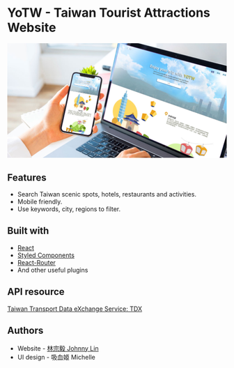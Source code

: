 # YoTW - Taiwan Tourist Attractions Website

![screenshot](https://github.com/johnny178/YoTW/blob/master/screenshot.jpg)
## Features
- Search Taiwan scenic spots, hotels, restaurants and activities.
- Mobile friendly.
- Use keywords, city, regions to filter.

## Built with

- [React](https://reactjs.org/)
- [Styled Components](https://styled-components.com/)
- [React-Router](https://reactrouter.com/)
- And other useful plugins

## API resource
[Taiwan Transport Data eXchange Service: TDX](https://tdx.transportdata.tw/api-service/swagger)


## Authors
- Website - [林宗毅 Johnny Lin](https://github.com/johnny178)
- UI design - 吸血姬 Michelle

